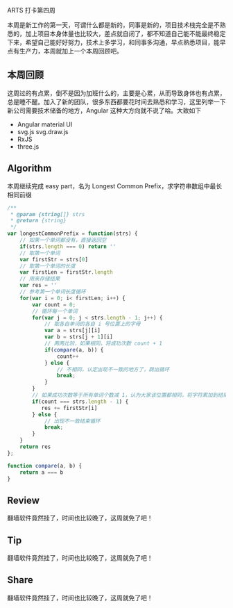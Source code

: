 ARTS 打卡第四周

本周是新工作的第一天，可谓什么都是新的，同事是新的，项目技术栈完全是不熟悉的，加上项目本身体量也比较大，差点就自闭了，都不知道自己能不能最终稳定下来，希望自己能好好努力，技术上多学习，和同事多沟通，早点熟悉项目，能早点有生产力，本周就加上一个本周回顾吧。

<!-- more -->

## 本周回顾
这周过的有点累，倒不是因为加班什么的，主要是心累，从而导致身体也有点累，总是睡不醒。加入了新的团队，很多东西都要花时间去熟悉和学习，这里列举一下新公司需要技术储备的地方，Angular 这种大方向就不说了哈。大致如下
* Angular material UI
* svg.js svg.draw.js
* RxJS
* three.js

## Algorithm
本周继续完成 easy part，名为 Longest Common Prefix，求字符串数组中最长相同前缀
```js
/**
 * @param {string[]} strs
 * @return {string}
 */
var longestCommonPrefix = function(strs) {
    // 如果一个单词都没有，直接返回空
    if(strs.length === 0) return ''
    // 取第一个单词
    var firstStr = strs[0]
    // 取第一个单词的长度
    var firstLen = firstStr.length
    // 用来存储结果
    var res = ''
    // 参考第一个单词长度循环
    for(var i = 0; i< firstLen; i++) {
        var count = 0;
        // 循环每一个单词
        for(var j = 0; j < strs.length - 1; j++) {
            // 取各自单词的各自 i 号位置上的字母
            var a = strs[j][i]
            var b = strs[j + 1][i]
            // 两两比较，如果相同，将成功次数 count + 1
            if(compare(a, b)) {
                count++
            } else {
                // 不相同，认定出现不一致的地方了，跳出循环
                break;
            }
        }
        // 如果成功次数等于所有单词个数减 1，认为大家该位置都相同，将字符累加到结果上
        if(count === strs.length - 1) {
           res += firstStr[i]
        } else {
            // 出现不一致结束循环
            break;
        }
    }
    return res
};

function compare(a, b) {
    return a === b
}
```

## Review
翻墙软件竟然挂了，时间也比较晚了，这周就免了吧！

## Tip
翻墙软件竟然挂了，时间也比较晚了，这周就免了吧！

## Share
翻墙软件竟然挂了，时间也比较晚了，这周就免了吧！